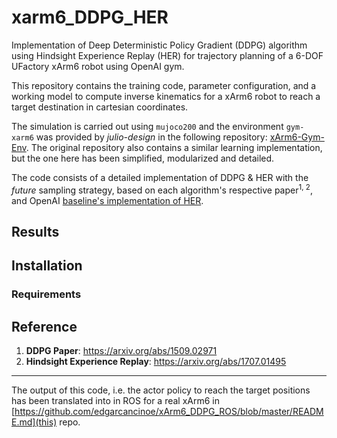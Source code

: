 # xarm6_DDPG_HER
Implementation of Deep Deterministic Policy Gradient (DDPG) algorithm using Hindsight Experience Replay (HER) for trajectory planning of a 6-DOF UFactory xArm6 robot using OpenAI gym.

This repository contains the training code, parameter configuration, and a working model to compute inverse kinematics for a xArm6 robot to reach a target destination in cartesian coordinates.

The simulation is carried out using ```mujoco200``` and the environment ```gym-xarm6``` was provided by _julio-design_ in the following repository: [xArm6-Gym-Env](https://github.com/julio-design/xArm6-Gym-Env). The original repository also contains a similar learning implementation, but the one here has been simplified, modularized and detailed.

The code consists of a detailed implementation of DDPG & HER with the _future_ sampling strategy, based on each algorithm's respective paper<sup>1, 2</sup>, and OpenAI [baseline's implementation of HER](https://github.com/openai/baselines/tree/master/baselines/her).

## Results

## Installation

### Requirements


## Reference
1. **DDPG Paper**: <a>https://arxiv.org/abs/1509.02971</a>
2. **Hindsight Experience Replay**: https://arxiv.org/abs/1707.01495

---
The output of this code, i.e. the actor policy to reach the target positions has been translated into in ROS for a real xArm6 in [https://github.com/edgarcancinoe/xArm6_DDPG_ROS/blob/master/README.md](this) repo.
